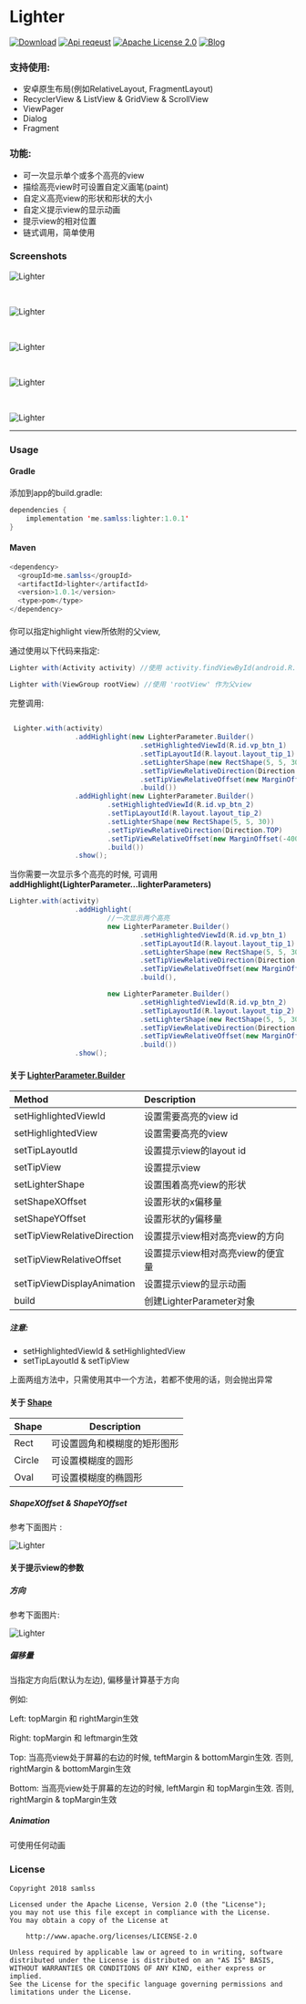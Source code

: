 # Lighter
[![Download](https://api.bintray.com/packages/samlss/maven/lighter/images/download.svg)](https://bintray.com/samlss/maven/lighter/_latestVersion)   [![Api reqeust](https://img.shields.io/badge/API-14+-brightgreen.svg?style=flat)](https://android-arsenal.com/api?level=14#l14)    [![Apache License 2.0](https://img.shields.io/hexpm/l/plug.svg)](https://github.com/samlss/Lighter/blob/master/LICENSE)  [![Blog](https://img.shields.io/badge/samlss-blog-orange.svg)](https://blog.csdn.net/Samlss)

### 支持使用:
- 安卓原生布局(例如RelativeLayout, FragmentLayout)
- RecyclerView & ListView & GridView & ScrollView
- ViewPager
- Dialog
- Fragment

### 功能:

- 可一次显示单个或多个高亮的view
- 描绘高亮view时可设置自定义画笔(paint)
- 自定义高亮view的形状和形状的大小
- 自定义提示view的显示动画
- 提示view的相对位置
- 链式调用，简单使用

### Screenshots

![Lighter](https://github.com/samlss/Lighter/blob/master/screenshots/screenshot1.gif)

<br>

![Lighter](https://github.com/samlss/Lighter/blob/master/screenshots/screenshot2.gif)

<br>

![Lighter](https://github.com/samlss/Lighter/blob/master/screenshots/screenshot3.gif)

<br>

![Lighter](https://github.com/samlss/Lighter/blob/master/screenshots/screenshot4.gif)

<br>

![Lighter](https://github.com/samlss/Lighter/blob/master/screenshots/screenshot5.png)

------
### Usage

#### Gradle
添加到app的build.gradle:
  ```java
  dependencies {
      implementation 'me.samlss:lighter:1.0.1'
  }
  ```

#### Maven
```java
<dependency>
  <groupId>me.samlss</groupId>
  <artifactId>lighter</artifactId>
  <version>1.0.1</version>
  <type>pom</type>
</dependency>
```

#### 

你可以指定highlight view所依附的父view,

通过使用以下代码来指定:

```java
Lighter with(Activity activity) //使用 activity.findViewById(android.R.id.content) 作为父view
    
Lighter with(ViewGroup rootView) //使用 'rootView' 作为父view
```

完整调用:

```java

 Lighter.with(activity)
                .addHighlight(new LighterParameter.Builder()
                                .setHighlightedViewId(R.id.vp_btn_1)
                                .setTipLayoutId(R.layout.layout_tip_1)
                                .setLighterShape(new RectShape(5, 5, 30))
                                .setTipViewRelativeDirection(Direction.BOTTOM)
                                .setTipViewRelativeOffset(new MarginOffset(150, 0, 30, 0))
                                .build())
                .addHighlight(new LighterParameter.Builder()
                        .setHighlightedViewId(R.id.vp_btn_2)
                        .setTipLayoutId(R.layout.layout_tip_2)
                        .setLighterShape(new RectShape(5, 5, 30))
                        .setTipViewRelativeDirection(Direction.TOP)
                        .setTipViewRelativeOffset(new MarginOffset(-400, 0, 0, 30))
                        .build())
                .show();
```



当你需要一次显示多个高亮的时候, 可调用**addHighlight(LighterParameter...lighterParameters)**

```java
Lighter.with(activity)
                .addHighlight(
                        //一次显示两个高亮
                        new LighterParameter.Builder()
                                .setHighlightedViewId(R.id.vp_btn_1)
                                .setTipLayoutId(R.layout.layout_tip_1)
                                .setLighterShape(new RectShape(5, 5, 30))
                                .setTipViewRelativeDirection(Direction.BOTTOM)
                                .setTipViewRelativeOffset(new MarginOffset(150, 0, 30, 0))
                                .build(),

                        new LighterParameter.Builder()
                                .setHighlightedViewId(R.id.vp_btn_2)
                                .setTipLayoutId(R.layout.layout_tip_2)
                                .setLighterShape(new RectShape(5, 5, 30))
                                .setTipViewRelativeDirection(Direction.TOP)
                                .setTipViewRelativeOffset(new MarginOffset(-400, 0, 0, 30))
                                .build())
                .show();
```

#### 关于 [LighterParameter.Builder](https://github.com/samlss/Lighter/blob/master/lighter/src/main/java/me/samlss/lighter/parameter/LighterParameter.java)


| Method                      | Description                      |
| :-------------------------- | :------------------------------- |
| setHighlightedViewId        | 设置需要高亮的view id            |
| setHighlightedView          | 设置需要高亮的view               |
| setTipLayoutId              | 设置提示view的layout id          |
| setTipView                  | 设置提示view                     |
| setLighterShape             | 设置围着高亮view的形状           |
| setShapeXOffset             | 设置形状的x偏移量                |
| setShapeYOffset             | 设置形状的y偏移量                |
| setTipViewRelativeDirection | 设置提示view相对高亮view的方向   |
| setTipViewRelativeOffset    | 设置提示view相对高亮view的便宜量 |
| setTipViewDisplayAnimation  | 设置提示view的显示动画           |
| build                       | 创建LighterParameter对象         |

##### 注意:

- setHighlightedViewId & setHighlightedView 
- setTipLayoutId & setTipView

上面两组方法中，只需使用其中一个方法，若都不使用的话，则会抛出异常

#### 关于 [Shape](https://github.com/samlss/Lighter/tree/master/lighter/src/main/java/me/samlss/lighter/shape)

| Shape  | Description                  |
| ------ | ---------------------------- |
| Rect   | 可设置圆角和模糊度的矩形图形 |
| Circle | 可设置模糊度的圆形           |
| Oval   | 可设置模糊度的椭圆形         |



##### ShapeXOffset & ShapeYOffset

参考下面图片 :

![Lighter](https://github.com/samlss/Lighter/blob/master/screenshots/screenshot6.png)



#### 关于提示view的参数

##### 方向

参考下面图片:

![Lighter](https://github.com/samlss/Lighter/blob/master/screenshots/screenshot7.png)

##### 偏移量

当指定方向后(默认为左边),  偏移量计算基于方向

例如:

Left: topMargin 和 rightMargin生效

Right: topMargin 和 leftmargin生效

Top:  当高亮view处于屏幕的右边的时候, teftMargin & bottomMargin生效. 否则, rightMargin & bottomMargin生效

Bottom: 当高亮view处于屏幕的左边的时候, leftMargin 和 topMargin生效. 否则, rightMargin & topMargin生效

##### Animation

可使用任何动画

##### 


### License

```
Copyright 2018 samlss

Licensed under the Apache License, Version 2.0 (the "License");
you may not use this file except in compliance with the License.
You may obtain a copy of the License at

    http://www.apache.org/licenses/LICENSE-2.0

Unless required by applicable law or agreed to in writing, software
distributed under the License is distributed on an "AS IS" BASIS,
WITHOUT WARRANTIES OR CONDITIONS OF ANY KIND, either express or implied.
See the License for the specific language governing permissions and
limitations under the License.
```
